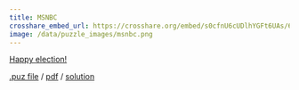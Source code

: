 ```yaml
---
title: MSNBC
crosshare_embed_url: https://crosshare.org/embed/s0cfnU6cUDlhYGFt6UAs/6GZEUgttSaMcNGI8CIiXptC8S1E3
image: /data/puzzle_images/msnbc.png
---
```


<a href="https://twitter.com/JacobRubashkin/status/1324583130519535616?s=20" target="_blank">Happy election!</a>

<div class="body">
  <a href="../data/puz_files/msnbc.puz" download>.puz file</a> / <a href="../data/pdfs/msnbc.pdf" download>pdf</a> / <a href="../data/solutions/msnbc.png" download>solution</a>
</div>
